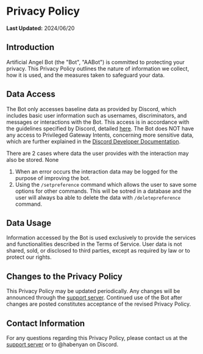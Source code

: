 # Privacy Policy

**Last Updated:** 2024/06/20

## Introduction
Artificial Angel Bot (the "Bot", "AABot") is committed to protecting your privacy. This Privacy Policy outlines the nature of information we collect, how it is used, and the measures taken to safeguard your data.

## Data Access
The Bot only accesses baseline data as provided by Discord, which includes basic user information such as usernames, discriminators, and messages or interactions with the Bot. This access is in accordance with the guidelines specified by Discord, detailed [here](https://support.discord.com/hc/en-us/articles/7933951485975-Visibility-of-Bot-Data-Access). The Bot does NOT have any access to Privileged Gateway Intents, concerning more sensitive data, which are further explained in the [Discord Developer Documentation](https://discord.com/developers/docs/topics/gateway#privileged-intents).

There are 2 cases where data the user provides with the interaction may also be stored. None 
1. When an error occurs the interaction data may be logged for the purpose of improving the bot.
2. Using the `/setpreference` command which allows the user to save some options for other commands. This will be sotred in a database and the user will always ba able to delete the data with `/deletepreference` command.

## Data Usage
Information accessed by the Bot is used exclusively to provide the services and functionalities described in the Terms of Service. User data is not shared, sold, or disclosed to third parties, except as required by law or to protect our rights.

## Changes to the Privacy Policy
This Privacy Policy may be updated periodically. Any changes will be announced through the [support server](https://discord.gg/DyATxE7saX). Continued use of the Bot after changes are posted constitutes acceptance of the revised Privacy Policy.

## Contact Information
For any questions regarding this Privacy Policy, please contact us at the [support server](https://discord.gg/DyATxE7saX) or to @habenyan on Discord.
